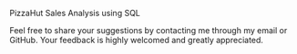 PizzaHut Sales Analysis using SQL

Feel free to share your suggestions by contacting me through my email or GitHub. Your feedback is highly welcomed and greatly appreciated.
